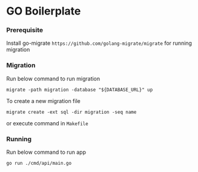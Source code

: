 # GO Boilerplate

### Prerequisite

Install go-migrate `https://github.com/golang-migrate/migrate` for running migration

### Migration

Run below command to run migration

```
migrate -path migration -database "${DATABASE_URL}" up
```

To create a new migration file

```
migrate create -ext sql -dir migration -seq name
```

or execute command in `Makefile`

### Running

Run below command to run app

```
go run ./cmd/api/main.go
```
